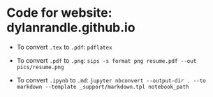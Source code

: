 # Code for website: dylanrandle.github.io

- To convert `.tex` to `.pdf`: `pdflatex `

- To convert `.pdf` to `.png`: `sips -s format png resume.pdf --out pics/resume.png`

- To convert `.ipynb` to `.md`: `jupyter nbconvert --output-dir . --to markdown --template _support/markdown.tpl notebook_path`
